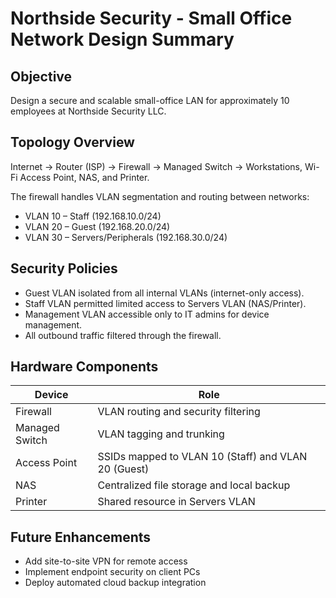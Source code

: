 # Northside Security - Small Office Network Design Summary

## Objective
Design a secure and scalable small-office LAN for approximately 10 employees at Northside Security LLC.

## Topology Overview
Internet → Router (ISP) → Firewall → Managed Switch → Workstations, Wi-Fi Access Point, NAS, and Printer.

The firewall handles VLAN segmentation and routing between networks:
- VLAN 10 – Staff (192.168.10.0/24)
- VLAN 20 – Guest (192.168.20.0/24)
- VLAN 30 – Servers/Peripherals (192.168.30.0/24)

## Security Policies
- Guest VLAN isolated from all internal VLANs (internet-only access).  
- Staff VLAN permitted limited access to Servers VLAN (NAS/Printer).  
- Management VLAN accessible only to IT admins for device management.  
- All outbound traffic filtered through the firewall.

## Hardware Components
| Device | Role |
|--------|------|
| Firewall | VLAN routing and security filtering |
| Managed Switch | VLAN tagging and trunking |
| Access Point | SSIDs mapped to VLAN 10 (Staff) and VLAN 20 (Guest) |
| NAS | Centralized file storage and local backup |
| Printer | Shared resource in Servers VLAN |

## Future Enhancements
- Add site-to-site VPN for remote access  
- Implement endpoint security on client PCs  
- Deploy automated cloud backup integration
